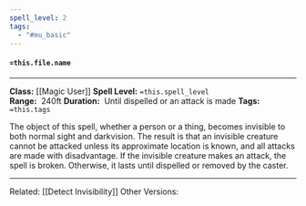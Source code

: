 ```yaml
---
spell_level: 2
tags:
  - "#mu_basic"
---
```


#### `=this.file.name`
___
**Class:** [[Magic User]]
**Spell Level:** `=this.spell_level`  
**Range:**  240ft
**Duration:**  Until dispelled or an attack is made
**Tags:** `=this.tags`

The object of this spell, whether a person or a thing, becomes invisible to both normal sight and darkvision. The result is that an invisible creature cannot be attacked unless its approximate location is known, and all attacks are made with disadvantage. If the invisible creature makes an attack, the spell is broken. Otherwise, it lasts until dispelled or removed by the caster.
___

Related: [[Detect Invisibility]]
Other Versions:



